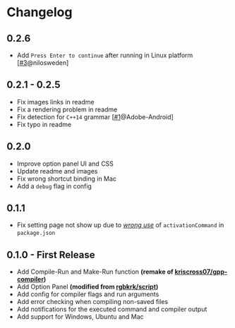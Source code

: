 # Changelog

## 0.2.6
* Add `Press Enter to continue` after running in Linux platform [[\#3](https://github.com/tomlau10/gcc-make-run/issues/3)@nilosweden]

## 0.2.1 - 0.2.5
* Fix images links in readme
* Fix a rendering problem in readme
* Fix detection for `C++14` grammar [[\#1](https://github.com/tomlau10/gcc-make-run/issues/1)@Adobe-Android]
* Fix typo in readme

## 0.2.0
* Improve option panel UI and CSS
* Update readme and images
* Fix wrong shortcut binding in Mac
* Add a `debug` flag in config

## 0.1.1
* Fix setting page not show up due to [*wrong use*](https://discuss.atom.io/t/configuration-vars-dont-show-up/14480) of `activationCommand` in `package.json`

## 0.1.0 - First Release
* Add Compile-Run and Make-Run function **(remake of [kriscross07/gpp-compiler](https://atom.io/packages/gpp-compiler))**
* Add Option Panel **(modified from [rgbkrk/script](https://atom.io/packages/script))**
* Add config for compiler flags and run arguments
* Add error checking when compiling non-saved files
* Add notifications for the executed command and compiler output
* Add support for Windows, Ubuntu and Mac
